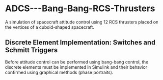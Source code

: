 # ADCS---Bang-Bang-RCS-Thrusters
A simulation of spacecraft attitude control using 12 RCS thrusters placed on the vertices of a cuboid-shaped 
spacecraft. 

## Discrete Element Implementation: Switches and Schmitt Triggers
Before attitude control can be performed using bang-bang control, the discrete elements must be implemented in 
Simulink and their behavior confirmed using graphical methods (phase portraits).

